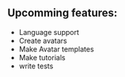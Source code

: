 ## Upcomming features:
* Language support
* Create avatars
* Make Avatar templates
* Make tutorials
* write tests